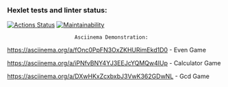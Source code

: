 ### Hexlet tests and linter status:
[![Actions Status](https://github.com/killaexist/python-project-49/workflows/hexlet-check/badge.svg)](https://github.com/killaexist/python-project-49/actions)
[![Maintainability](https://api.codeclimate.com/v1/badges/eaa665158cdeb36daff4/maintainability)](https://codeclimate.com/github/killaexist/python-project-49/maintainability)

                          Asciinema Demonstration:

https://asciinema.org/a/fOnc0PpFN3OxZKHURimEkd1D0 - Even Game

https://asciinema.org/a/iPNfvBNY4YJ3EEJcYQMQw4IUp - Calculator Game

https://asciinema.org/a/DXwHKxZcxbxbJ3VwK362GDwNL - Gcd Game
